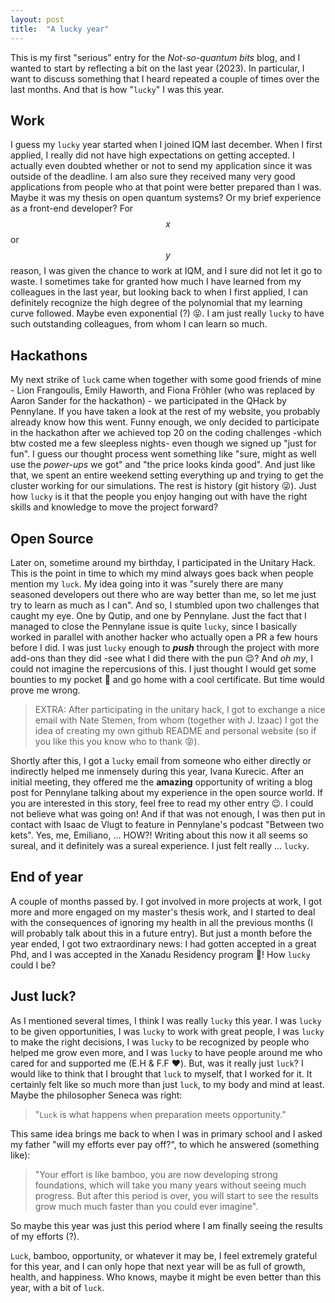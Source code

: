 ```yaml
---
layout: post
title:  "A lucky year"
---
```


This is my first "serious" entry for the _Not-so-quantum bits_ blog, and I wanted to start by reflecting a bit on the last year (2023). In particular, I want to discuss something that I heard repeated a couple of times over the last months. And that is how "`lucky`" I was this year.

## Work

I guess my `lucky` year started when I joined IQM last december. When I first applied, I really did not have high expectations on getting accepted. I actually even doubted whether or not to send my application since it was outside of the deadline. I am also sure they received many very good applications from people who at that point were better prepared than I was. Maybe it was my thesis on open quantum systems? Or my brief experience as a front-end developer? For $$x$$ or $$y$$ reason, I was given the chance to work at IQM, and I sure did not let it go to waste. I sometimes take for granted how much I have learned from my colleagues in the last year, but looking back to when I first applied, I can definitely recognize the high degree of the polynomial that my learning curve followed. Maybe even exponential (?) 😝. I am just really `lucky` to have such outstanding colleagues, from whom I can learn so much.

## Hackathons

My next strike of `luck` came when together with some good friends of mine - Lion Frangoulis, Emily Haworth, and Fiona Fröhler (who was replaced by Aaron Sander for the hackathon) - we participated in the QHack by Pennylane. If you have taken a look at the rest of my website, you probably already know how this went. Funny enough, we only decided to participate in the hackathon after we achieved top 20 on the coding challenges -which btw costed me a few sleepless nights- even though we signed up "just for fun". I guess our thought process went something like "sure, might as well use the _power-ups_ we got" and "the price looks kinda good". And just like that, we spent an entire weekend setting everything up and trying to get the cluster working for our simulations. The rest is history (git history 😜). Just how `lucky` is it that the people you enjoy hanging out with have the right skills and knowledge to move the project forward?

## Open Source

Later on, sometime around my birthday, I participated in the Unitary Hack. This is the point in time to which my mind always goes back when people mention my `luck`. My idea going into it was "surely there are many seasoned developers out there who are way better than me, so let me just try to learn as much as I can". And so, I stumbled upon two challenges that caught my eye. One by Qutip, and one by Pennylane. Just the fact that I managed to close the Pennylane issue is quite `lucky`, since I basically worked in parallel with another hacker who actually open a PR a few hours before I did. I was just `lucky` enough to **_push_** through the project with more add-ons than they did -see what I did there with the pun 😌? And _oh my_, I could not imagine the repercusions of this. I just thought I would get some bounties to my pocket 💸 and go home with a cool certificate. But time would prove me wrong.

> EXTRA: After participating in the unitary hack, I got to exchange a nice email with Nate Stemen, from whom (together with J. Izaac) I got the idea of creating my own github README and personal website (so if you like this you know who to thank 😝).

Shortly after this, I got a `lucky` email from someone who either directly or indirectly helped me inmensely during this year, Ivana Kurecic. After an initial meeting, they offered me the **amazing** opportunity of writing a blog post for Pennylane talking about my experience in the open source world. If you are interested in this story, feel free to read my other entry 😉. I could not believe what was going on! And if that was not enough, I was then put in contact with Isaac de Vlugt to feature in Pennylane's podcast "Between two kets". Yes, me, Emiliano, ... HOW?! Writing about this now it all seems so sureal, and it definitely was a sureal experience. I just felt really ... `lucky`.

## End of year

A couple of months passed by. I got involved in more projects at work, I got more and more engaged on my master's thesis work, and I started to deal with the consequences of ignoring my health in all the previous months (I will probably talk about this in a future entry). But just a month before the year ended, I got two extraordinary news: I had gotten accepted in a great Phd, and I was accepted in the Xanadu Residency program 🥳! How `lucky` could I be? 

## Just luck?

As I mentioned several times, I think I was really `lucky` this year. I was `lucky` to be given opportunities, I was `lucky` to work with great people, I was `lucky` to make the right decisions, I was `lucky` to be recognized by people who helped me grow even more, and I was `lucky` to have people around me who cared for and supported me (E.H & F.F ❤️). But, was it really just `luck`? I would like to think that I brought that `luck` to myself, that I worked for it. It certainly felt like so much more than just `luck`, to my body and mind at least. Maybe the philosopher Seneca was right:

> "`Luck` is what happens when preparation meets opportunity."

This same idea brings me back to when I was in primary school and I asked my father "will my efforts ever pay off?", to which he answered (something like):

> "Your effort is like bamboo, you are now developing strong foundations, which will take you many years without seeing much progress. But after this period is over, you will start to see the results grow much much faster than you could ever imagine".

So maybe this year was just this period where I am finally seeing the results of my efforts (?).

`Luck`, bamboo, opportunity, or whatever it may be, I feel extremely grateful for this year, and I can only hope that next year will be as full of growth, health, and happiness. Who knows, maybe it might be even better than this year, with a bit of `luck`.